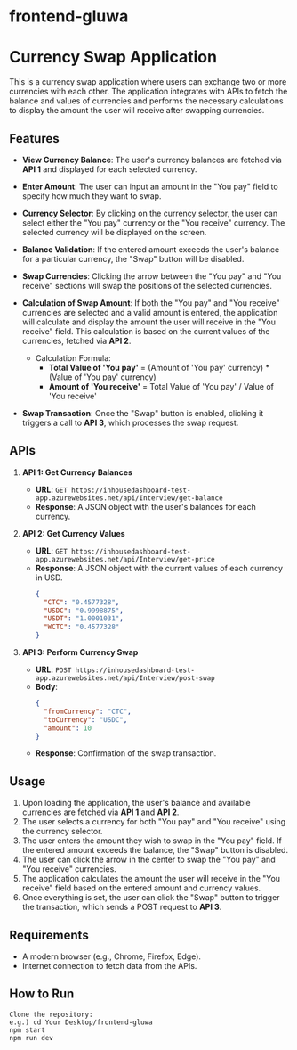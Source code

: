# frontend-gluwa

# Currency Swap Application

This is a currency swap application where users can exchange two or more currencies with each other. The application integrates with APIs to fetch the balance and values of currencies and performs the necessary calculations to display the amount the user will receive after swapping currencies.

## Features

- **View Currency Balance**: The user's currency balances are fetched via **API 1** and displayed for each selected currency.
- **Enter Amount**: The user can input an amount in the "You pay" field to specify how much they want to swap.
- **Currency Selector**: By clicking on the currency selector, the user can select either the "You pay" currency or the "You receive" currency. The selected currency will be displayed on the screen.
- **Balance Validation**: If the entered amount exceeds the user's balance for a particular currency, the "Swap" button will be disabled.
- **Swap Currencies**: Clicking the arrow between the "You pay" and "You receive" sections will swap the positions of the selected currencies.
- **Calculation of Swap Amount**: If both the "You pay" and "You receive" currencies are selected and a valid amount is entered, the application will calculate and display the amount the user will receive in the "You receive" field. This calculation is based on the current values of the currencies, fetched via **API 2**.
  
  - Calculation Formula:
    - **Total Value of 'You pay'** = (Amount of 'You pay' currency) * (Value of 'You pay' currency)
    - **Amount of 'You receive'** = Total Value of 'You pay' / Value of 'You receive'
  
- **Swap Transaction**: Once the "Swap" button is enabled, clicking it triggers a call to **API 3**, which processes the swap request.

## APIs

1. **API 1: Get Currency Balances**
   - **URL**: `GET https://inhousedashboard-test-app.azurewebsites.net/api/Interview/get-balance`
   - **Response**: A JSON object with the user's balances for each currency.
   
2. **API 2: Get Currency Values**
   - **URL**: `GET https://inhousedashboard-test-app.azurewebsites.net/api/Interview/get-price`
   - **Response**: A JSON object with the current values of each currency in USD.
     ```json
     {
       "CTC": "0.4577328",
       "USDC": "0.9998875",
       "USDT": "1.0001031",
       "WCTC": "0.4577328"
     }
     ```
     
3. **API 3: Perform Currency Swap**
   - **URL**: `POST https://inhousedashboard-test-app.azurewebsites.net/api/Interview/post-swap`
   - **Body**:
     ```json
     {
       "fromCurrency": "CTC",
       "toCurrency": "USDC",
       "amount": 10
     }
     ```
   - **Response**: Confirmation of the swap transaction.

## Usage

1. Upon loading the application, the user's balance and available currencies are fetched via **API 1** and **API 2**.
2. The user selects a currency for both "You pay" and "You receive" using the currency selector.
3. The user enters the amount they wish to swap in the "You pay" field. If the entered amount exceeds the balance, the "Swap" button is disabled.
4. The user can click the arrow in the center to swap the "You pay" and "You receive" currencies.
5. The application calculates the amount the user will receive in the "You receive" field based on the entered amount and currency values.
6. Once everything is set, the user can click the "Swap" button to trigger the transaction, which sends a POST request to **API 3**.

## Requirements

- A modern browser (e.g., Chrome, Firefox, Edge).
- Internet connection to fetch data from the APIs.

## How to Run

    Clone the repository:
    e.g.) cd Your Desktop/frontend-gluwa
    npm start
    npm run dev
